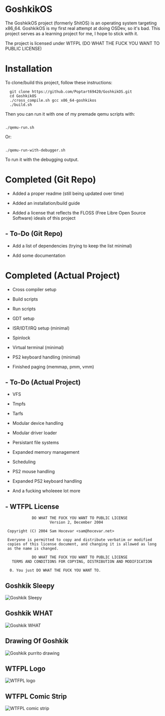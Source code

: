 
# GoshkikOS

The GoshkikOS project (formerly ShitOS) is an operating system targeting x86_64.
GoshkikOS is my first real attempt at doing OSDev, so it's bad.
This project serves as a learning project for me, I hope to stick with it.

The project is licensed under WTFPL (DO WHAT THE FUCK YOU WANT TO PUBLIC LICENSE)

# Installation

To clone/build this project, follow these instructions:

```
  git clone https://github.com/Poptart69420/GoshkikOS.git
  cd GoshkikOS
  ./cross_compile.sh gcc x86_64-goshkikos
  ./build.sh
```

Then you can run it with one of my premade qemu scripts with:

```

./qemu-run.sh

```

Or:

```

./qemu-run-with-debugger.sh

```

To run it with the debugging output.


# Completed (Git Repo)

- Added a proper readme (still being updated over time)

- Added an installation/build guide

- Added a license that reflects the FLOSS (Free Libre Open Source Software) ideals of this project


## - To-Do (Git Repo)

- Add a list of dependencies (trying to keep the list minimal)

- Add some documentation


# Completed (Actual Project)

- Cross compiler setup

- Build scripts

- Run scripts

- GDT setup

- ISR/IDT/IRQ setup (minimal)

- Spinlock

- Virtual terminal (minimal)

- PS2 keyboard handling (minimal)

- Finished paging (memmap, pmm, vmm)

## - To-Do (Actual Project)

- VFS

- Tmpfs

- Tarfs

- Modular device handling

- Modular driver loader

- Persistant file systems

- Expanded memory management

- Scheduling

- PS2 mouse handling

- Expanded PS2 keyboard handling

- And a fucking wholeeee lot more

## - WTFPL License

```
            DO WHAT THE FUCK YOU WANT TO PUBLIC LICENSE
                    Version 2, December 2004

 Copyright (C) 2004 Sam Hocevar <sam@hocevar.net>

 Everyone is permitted to copy and distribute verbatim or modified
 copies of this license document, and changing it is allowed as long
 as the name is changed.

            DO WHAT THE FUCK YOU WANT TO PUBLIC LICENSE
   TERMS AND CONDITIONS FOR COPYING, DISTRIBUTION AND MODIFICATION

  0. You just DO WHAT THE FUCK YOU WANT TO.

```

## Goshkik Sleepy

![Goshkik Sleepy](readme_images/goshkik-sleepy.png)

## Goshkik WHAT

![Goshkik WHAT](readme_images/goshkik-what.png)

## Drawing Of Goshkik

![Goshkik purrito drawing](readme_images/goshkik-purrito.png)

## WTFPL Logo

![WTFPL logo](readme_images/wtfpl.png)

## WTFPL Comic Strip

![WTFPL comic strip](readme_images/wtfpl-strip.jpg)
